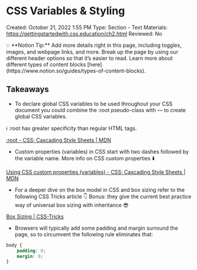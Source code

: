 # CSS Variables & Styling

Created: October 21, 2022 1:55 PM
Type: Section - Text
Materials: https://gettingstartedwith.css.education/ch2.html
Reviewed: No

<aside>
💡 **Notion Tip:** Add more details right in this page, including toggles, images, and webpage links, and more. Break up the page by using our different header options so that it’s easier to read. Learn more about different types of content blocks [here](https://www.notion.so/guides/types-of-content-blocks).

</aside>

## Takeaways

- To declare global CSS variables to be used throughout your CSS document you could combine the :root pseudo-class with —<variable name> to create global CSS variables.

ℹ️ :root has greater specificity than regular HTML tags.

[&colon;root - CSS&colon; Cascading Style Sheets | MDN](https://developer.mozilla.org/en-US/docs/Web/CSS/:root#declaring_global_css_variables)

- Custom properties (variables) in CSS start with two dashes followed by the variable name. More info on CSS custom properties ⬇️

[Using CSS custom properties (variables) - CSS&colon; Cascading Style Sheets | MDN](https://developer.mozilla.org/en-US/docs/Web/CSS/Using_CSS_custom_properties)

- For a deeper dive on the box model in CSS and box sizing refer to the following CSS Tricks article 👇 Bonus: they give the current best practice way of universal box sizing with inheritance 😎

[Box Sizing | CSS-Tricks](https://css-tricks.com/box-sizing/#aa-universal-box-sizing-with-inheritance)

- Browsers will typically add some padding and margin surround the page, so to circumvent the following rule eliminates that:

```css
body {
	padding: 0;
	margin: 0;
}
```